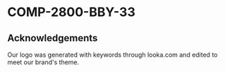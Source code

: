 # COMP-2800-BBY-33







## Acknowledgements

Our logo was generated with keywords through looka.com and edited to meet our brand's theme.


<a href="https://looka.com/"></a>